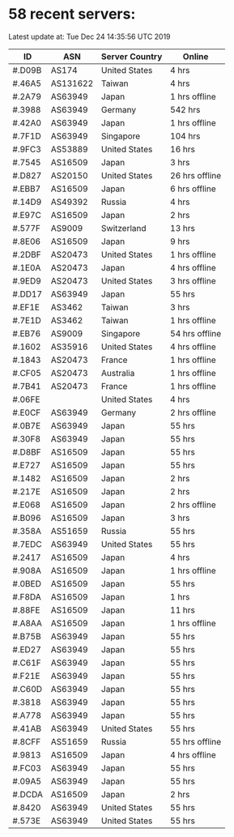 # 58 recent servers:

Latest update at: Tue Dec 24 14:35:56 UTC 2019

| ID | ASN | Server Country | Online |
| -- | --- | -------------- | ------ |
| #.D09B | AS174 | United States | 4 hrs |
| #.46A5 | AS131622 | Taiwan | 4 hrs |
| #.2A79 | AS63949 | Japan | 1 hrs offline |
| #.3988 | AS63949 | Germany | 542 hrs |
| #.42A0 | AS63949 | Japan | 1 hrs offline |
| #.7F1D | AS63949 | Singapore | 104 hrs |
| #.9FC3 | AS53889 | United States | 16 hrs |
| #.7545 | AS16509 | Japan | 3 hrs |
| #.D827 | AS20150 | United States | 26 hrs offline |
| #.EBB7 | AS16509 | Japan | 6 hrs offline |
| #.14D9 | AS49392 | Russia | 4 hrs |
| #.E97C | AS16509 | Japan | 2 hrs |
| #.577F | AS9009 | Switzerland | 13 hrs |
| #.8E06 | AS16509 | Japan | 9 hrs |
| #.2DBF | AS20473 | United States | 1 hrs offline |
| #.1E0A | AS20473 | Japan | 4 hrs offline |
| #.9ED9 | AS20473 | United States | 3 hrs offline |
| #.DD17 | AS63949 | Japan | 55 hrs |
| #.EF1E | AS3462 | Taiwan | 3 hrs |
| #.7E1D | AS3462 | Taiwan | 1 hrs offline |
| #.EB76 | AS9009 | Singapore | 54 hrs offline |
| #.1602 | AS35916 | United States | 4 hrs offline |
| #.1843 | AS20473 | France | 1 hrs offline |
| #.CF05 | AS20473 | Australia | 1 hrs offline |
| #.7B41 | AS20473 | France | 1 hrs offline |
| #.06FE |  | United States | 4 hrs |
| #.E0CF | AS63949 | Germany | 2 hrs offline |
| #.0B7E | AS63949 | Japan | 55 hrs |
| #.30F8 | AS63949 | Japan | 55 hrs |
| #.D8BF | AS16509 | Japan | 55 hrs |
| #.E727 | AS16509 | Japan | 55 hrs |
| #.1482 | AS16509 | Japan | 2 hrs |
| #.217E | AS16509 | Japan | 2 hrs |
| #.E068 | AS16509 | Japan | 2 hrs offline |
| #.B096 | AS16509 | Japan | 3 hrs |
| #.358A | AS51659 | Russia | 55 hrs |
| #.7EDC | AS63949 | United States | 55 hrs |
| #.2417 | AS16509 | Japan | 4 hrs |
| #.908A | AS16509 | Japan | 1 hrs offline |
| #.0BED | AS16509 | Japan | 55 hrs |
| #.F8DA | AS16509 | Japan | 1 hrs |
| #.88FE | AS16509 | Japan | 11 hrs |
| #.A8AA | AS16509 | Japan | 1 hrs offline |
| #.B75B | AS63949 | Japan | 55 hrs |
| #.ED27 | AS63949 | Japan | 55 hrs |
| #.C61F | AS63949 | Japan | 55 hrs |
| #.F21E | AS63949 | Japan | 55 hrs |
| #.C60D | AS63949 | Japan | 55 hrs |
| #.3818 | AS63949 | Japan | 55 hrs |
| #.A778 | AS63949 | Japan | 55 hrs |
| #.41AB | AS63949 | United States | 55 hrs |
| #.8CFF | AS51659 | Russia | 55 hrs offline |
| #.9813 | AS16509 | Japan | 4 hrs offline |
| #.FC03 | AS63949 | Japan | 55 hrs |
| #.09A5 | AS63949 | Japan | 55 hrs |
| #.DCDA | AS16509 | Japan | 2 hrs |
| #.8420 | AS63949 | United States | 55 hrs |
| #.573E | AS63949 | United States | 55 hrs |


